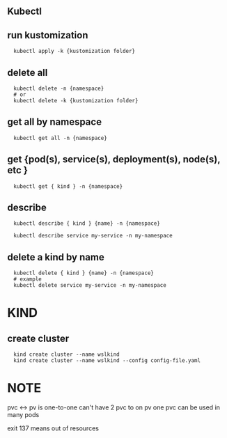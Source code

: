 ## Kubectl
## run kustomization
  ```shell
    kubectl apply -k {kustomization folder}
  ```
## delete all
  ```shell
    kubectl delete -n {namespace}
    # or 
    kubectl delete -k {kustomization folder}
  ```


## get all by namespace
  ```shell
    kubectl get all -n {namespace}
  ```
## get {pod(s), service(s), deployment(s), node(s), etc }
  ```shell
    kubectl get { kind } -n {namespace}
  ```

## describe
  ```shell
    kubectl describe { kind } {name} -n {namespace}

    kubectl describe service my-service -n my-namespace
  ```

## delete a kind by name
  ```shell
    kubectl delete { kind } {name} -n {namespace}
    # example
    kubectl delete service my-service -n my-namespace
  ```



# KIND
## create cluster
  ```shell
    kind create cluster --name wslkind
    kind create cluster --name wslkind --config config-file.yaml
  ```


# NOTE
pvc <-> pv is one-to-one
can't have 2 pvc to on pv
one pvc can be used in many pods

exit 137 means out of resources